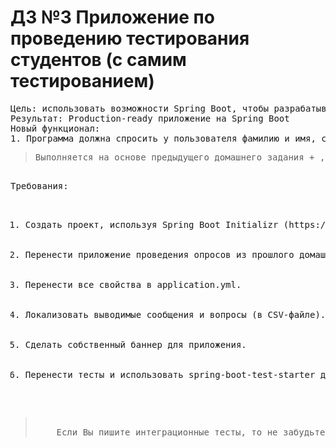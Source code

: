 # ДЗ №3 Приложение по проведению тестирования студентов (с самим тестированием)
<pre>
Цель: использовать возможности Spring Boot, чтобы разрабатывать современные приложения, так, как их сейчас и разрабатывают.
Результат: Production-ready приложение на Spring Boot
Новый функционал:
1. Программа должна спросить у пользователя фамилию и имя, спросить 5 вопросов из CSV-файла и вывести результат тестирования.
<blockquote>Выполняется на основе предыдущего домашнего задания + , собственно, сам функционал тестирования.</blockquote>
Требования:
<ol>
    <li>Создать проект, используя Spring Boot Initializr (https://start.spring.io).</li>
    <li>Перенести приложение проведения опросов из прошлого домашнего задания.</li>
    <li>Перенести все свойства в application.yml.</li>
    <li>Локализовать выводимые сообщения и вопросы (в CSV-файле). MesageSource должен быть из автоконфигурации Spring Boot.</li>
    <li>Сделать собственный баннер для приложения.</li>
    <li>Перенести тесты и использовать spring-boot-test-starter для тестирования.</li>
</ol>
<blockquote>
    Если Вы пишите интеграционные тесты, то не забудьте добавить аналогичный файл и для тестов.
</blockquote>
</pre>
